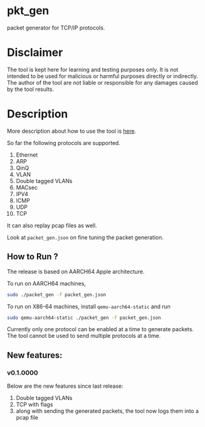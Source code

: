 # pkt_gen
packet generator for TCP/IP protocols.

# Disclaimer

The tool is kept here for learning and testing purposes only. It is not intended to be used for
malicious or harmful purposes directly or indirectly. The author of the tool are not liable
or responsible for any damages caused by the tool results.

# Description

More description about how to use the tool is [here](https://devnaga.substack.com/p/packet-generator).

So far the following protocols are supported.

1. Ethernet
2. ARP
3. QinQ
4. VLAN
5. Double tagged VLANs
6. MACsec
7. IPV4
8. ICMP
9. UDP
10. TCP

It can also replay pcap files as well.

Look at `packet_gen.json` on fine tuning the packet generation.

## How to Run ?

The release is based on AARCH64 Apple architecture.

To run on AARCH64 machines,

```bash
sudo ./packet_gen -f packet_gen.json
```

To run on X86-64 machines, install `qemu-aarch64-static` and run

```bash
sudo qemu-aarch64-static ./packet_gen -f packet_gen.json
```


Currently only one protocol can be enabled at a time to generate packets. The tool cannot be used to send multiple protocols at a time.

## New features:

### v0.1.0000

Below are the new features since last release:

1. Double tagged VLANs
2. TCP with flags
3. along with sending the generated packets, the tool now logs them into a pcap file

